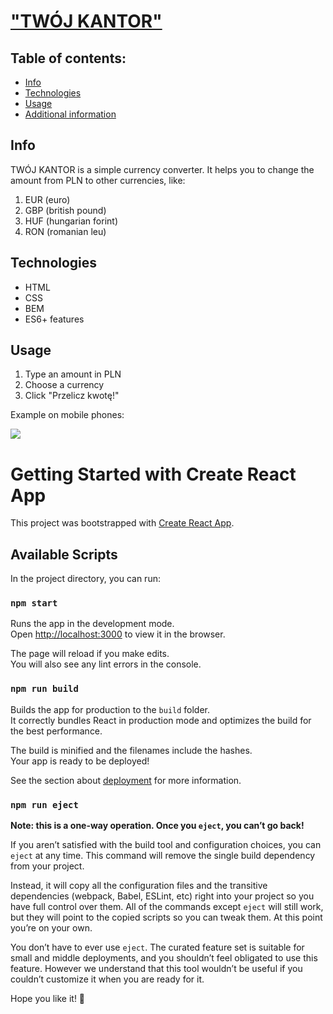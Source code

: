 # ["TWÓJ KANTOR"](https://renata-margula.github.io/currency-converter-react/)
## Table of contents:
- [Info](#info)
- [Technologies](#technologies)
- [Usage](#usage)
- [Additional information](#getting-started-with-create-react-app)

## Info
TWÓJ KANTOR is a simple currency converter. 
It helps you to change the amount from PLN to other currencies, like:
1. EUR (euro)
2. GBP (british pound)
3. HUF (hungarian forint)
4. RON (romanian leu)

## Technologies
- HTML
- CSS
- BEM
- ES6+ features

## Usage
1. Type an amount in PLN 
2. Choose a currency 
3. Click "Przelicz kwotę!"

Example on mobile phones:

![](https://raw.githubusercontent.com/shadoo1/Kantor/ce1563b7bc7cf1b91a6e98168c6f00e0e8acd540/user%20manual/mobileCurrencyConverter.gif)

# Getting Started with Create React App

This project was bootstrapped with [Create React App](https://github.com/facebook/create-react-app).

## Available Scripts

In the project directory, you can run:

### `npm start`

Runs the app in the development mode.\
Open [http://localhost:3000](http://localhost:3000) to view it in the browser.

The page will reload if you make edits.\
You will also see any lint errors in the console.
### `npm run build`

Builds the app for production to the `build` folder.\
It correctly bundles React in production mode and optimizes the build for the best performance.

The build is minified and the filenames include the hashes.\
Your app is ready to be deployed!

See the section about [deployment](https://facebook.github.io/create-react-app/docs/deployment) for more information.

### `npm run eject`

**Note: this is a one-way operation. Once you `eject`, you can’t go back!**

If you aren’t satisfied with the build tool and configuration choices, you can `eject` at any time. This command will remove the single build dependency from your project.

Instead, it will copy all the configuration files and the transitive dependencies (webpack, Babel, ESLint, etc) right into your project so you have full control over them. All of the commands except `eject` will still work, but they will point to the copied scripts so you can tweak them. At this point you’re on your own.

You don’t have to ever use `eject`. The curated feature set is suitable for small and middle deployments, and you shouldn’t feel obligated to use this feature. However we understand that this tool wouldn’t be useful if you couldn’t customize it when you are ready for it.

Hope you like it! 🤗
